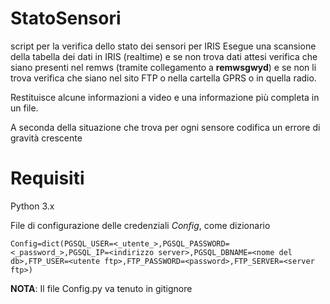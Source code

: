 # StatoSensori
script per la verifica dello stato dei sensori per IRIS
Esegue una scansione della tabella dei dati in IRIS (realtime) e se non trova dati attesi verifica che siano presenti nel remws (tramite collegamento a **remwsgwyd**) e se non li trova verifica che siano nel sito FTP o nella cartella GPRS o in quella radio.

Restituisce alcune informazioni a video e una informazione più completa in un file.

A seconda della situazione che trova per ogni sensore codifica un errore di gravità crescente

# Requisiti
Python 3.x

File di configurazione delle credenziali _Config_, come dizionario
```
Config=dict(PGSQL_USER=<_utente_>,PGSQL_PASSWORD=<_password_>,PGSQL_IP=<indirizzo server>,PGSQL_DBNAME=<nome del db>,FTP_USER=<utente ftp>,FTP_PASSWORD=<password>,FTP_SERVER=<server ftp>)
```

**NOTA**: Il file Config.py va tenuto in gitignore
